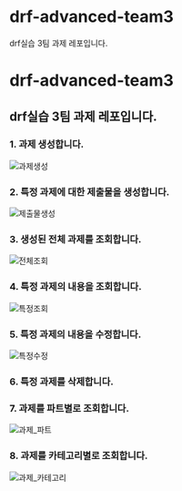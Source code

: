 # drf-advanced-team3
drf실습 3팀 과제 레포입니다.
# drf-advanced-team3
drf실습 3팀 과제 레포입니다.
---

### 1. 과제 생성합니다. 
![과제생성](./image/func_1.png)

### 2. 특정 과제에 대한 제출물을 생성합니다.
![제출물생성](./image/func_2.png)

### 3. 생성된 전체 과제를 조회합니다.
![전체조회](./image/api3.png)

### 4. 특정 과제의 내용을 조회합니다.
![특정조회](./image/api4.png)

### 5. 특정 과제의 내용을 수정합니다.
![특정수정](./image/api5.png)

### 6. 특정 과제를 삭제합니다.

### 7. 과제를 파트별로 조회합니다.
![과제_파트](./image/func_7.png)

### 8. 과제를 카테고리별로 조회합니다.
![과제_카테고리](./image/func_8.png)
